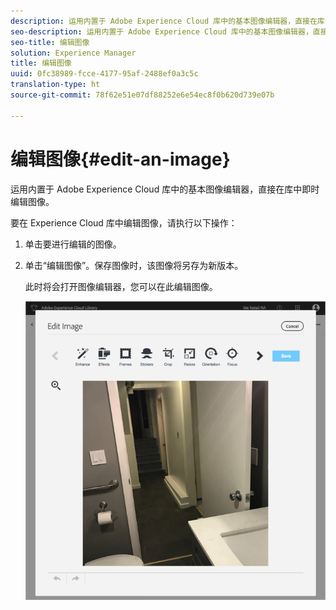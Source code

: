```yaml
---
description: 运用内置于 Adobe Experience Cloud 库中的基本图像编辑器，直接在库中即时编辑图像。
seo-description: 运用内置于 Adobe Experience Cloud 库中的基本图像编辑器，直接在库中即时编辑图像。
seo-title: 编辑图像
solution: Experience Manager
title: 编辑图像
uuid: 0fc38989-fcce-4177-95af-2488ef0a3c5c
translation-type: ht
source-git-commit: 78f62e51e07df88252e6e54ec8f0b620d739e07b

---
```



# 编辑图像{#edit-an-image}

运用内置于 Adobe Experience Cloud 库中的基本图像编辑器，直接在库中即时编辑图像。

要在 Experience Cloud 库中编辑图像，请执行以下操作：

1. 单击要进行编辑的图像。
1. 单击“编辑图像”。保存图像时，该图像将另存为新版本。

   此时将会打开图像编辑器，您可以在此编辑图像。

   ![](assets/library_image_editor.png)

